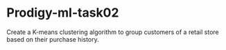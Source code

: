 # Prodigy-ml-task02
Create a K-means clustering algorithm to group customers of a retail store based on their purchase history.
